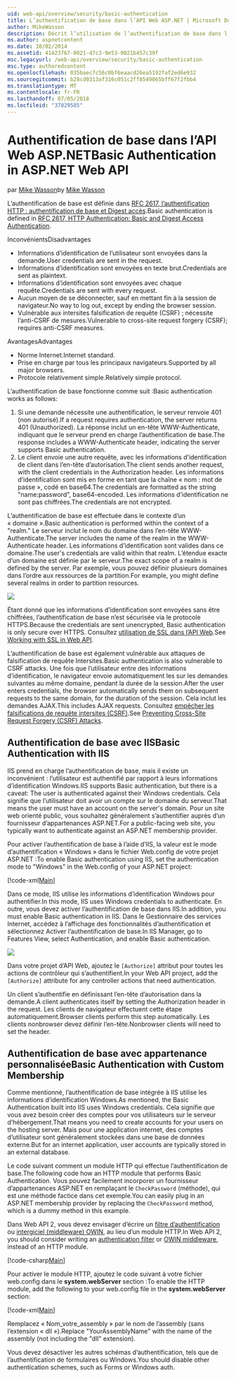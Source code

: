 ```yaml
---
uid: web-api/overview/security/basic-authentication
title: L’authentification de base dans l’API Web ASP.NET | Microsoft Docs
author: MikeWasson
description: Décrit l’utilisation de l’authentification de base dans l’API Web ASP.NET.
ms.author: aspnetcontent
ms.date: 10/02/2014
ms.assetid: 41423767-0021-47c3-9e53-0021b457c39f
msc.legacyurl: /web-api/overview/security/basic-authentication
msc.type: authoredcontent
ms.openlocfilehash: 035baec7c56c0bf6eaacd26ea5192faf2ed6e932
ms.sourcegitcommit: b28cd0313af316c051c2ff8549865bff67f2fbb4
ms.translationtype: MT
ms.contentlocale: fr-FR
ms.lasthandoff: 07/05/2018
ms.locfileid: "37829585"
---
```

<a name="basic-authentication-in-aspnet-web-api"></a><span data-ttu-id="f5adf-103">Authentification de base dans l’API Web ASP.NET</span><span class="sxs-lookup"><span data-stu-id="f5adf-103">Basic Authentication in ASP.NET Web API</span></span>
====================
<span data-ttu-id="f5adf-104">par [Mike Wasson](https://github.com/MikeWasson)</span><span class="sxs-lookup"><span data-stu-id="f5adf-104">by [Mike Wasson](https://github.com/MikeWasson)</span></span>

<span data-ttu-id="f5adf-105">L’authentification de base est définie dans [RFC 2617, l’authentification HTTP : authentification de base et Digest accès](http://www.ietf.org/rfc/rfc2617.txt).</span><span class="sxs-lookup"><span data-stu-id="f5adf-105">Basic authentication is defined in [RFC 2617, HTTP Authentication: Basic and Digest Access Authentication](http://www.ietf.org/rfc/rfc2617.txt).</span></span>

<span data-ttu-id="f5adf-106">Inconvénients</span><span class="sxs-lookup"><span data-stu-id="f5adf-106">Disadvantages</span></span>

- <span data-ttu-id="f5adf-107">Informations d’identification de l’utilisateur sont envoyées dans la demande.</span><span class="sxs-lookup"><span data-stu-id="f5adf-107">User credentials are sent in the request.</span></span>
- <span data-ttu-id="f5adf-108">Informations d’identification sont envoyées en texte brut.</span><span class="sxs-lookup"><span data-stu-id="f5adf-108">Credentials are sent as plaintext.</span></span>
- <span data-ttu-id="f5adf-109">Informations d’identification sont envoyées avec chaque requête.</span><span class="sxs-lookup"><span data-stu-id="f5adf-109">Credentials are sent with every request.</span></span>
- <span data-ttu-id="f5adf-110">Aucun moyen de se déconnecter, sauf en mettant fin à la session de navigateur.</span><span class="sxs-lookup"><span data-stu-id="f5adf-110">No way to log out, except by ending the browser session.</span></span>
- <span data-ttu-id="f5adf-111">Vulnérable aux intersites falsification de requête (CSRF) ; nécessite l’anti-CSRF de mesures.</span><span class="sxs-lookup"><span data-stu-id="f5adf-111">Vulnerable to cross-site request forgery (CSRF); requires anti-CSRF measures.</span></span>

<span data-ttu-id="f5adf-112">Avantages</span><span class="sxs-lookup"><span data-stu-id="f5adf-112">Advantages</span></span>

- <span data-ttu-id="f5adf-113">Norme Internet.</span><span class="sxs-lookup"><span data-stu-id="f5adf-113">Internet standard.</span></span>
- <span data-ttu-id="f5adf-114">Prise en charge par tous les principaux navigateurs.</span><span class="sxs-lookup"><span data-stu-id="f5adf-114">Supported by all major browsers.</span></span>
- <span data-ttu-id="f5adf-115">Protocole relativement simple.</span><span class="sxs-lookup"><span data-stu-id="f5adf-115">Relatively simple protocol.</span></span>

<span data-ttu-id="f5adf-116">L’authentification de base fonctionne comme suit :</span><span class="sxs-lookup"><span data-stu-id="f5adf-116">Basic authentication works as follows:</span></span>

1. <span data-ttu-id="f5adf-117">Si une demande nécessite une authentification, le serveur renvoie 401 (non autorisé).</span><span class="sxs-lookup"><span data-stu-id="f5adf-117">If a request requires authentication, the server returns 401 (Unauthorized).</span></span> <span data-ttu-id="f5adf-118">La réponse inclut un en-tête WWW-Authenticate, indiquant que le serveur prend en charge l’authentification de base.</span><span class="sxs-lookup"><span data-stu-id="f5adf-118">The response includes a WWW-Authenticate header, indicating the server supports Basic authentication.</span></span>
2. <span data-ttu-id="f5adf-119">Le client envoie une autre requête, avec les informations d’identification de client dans l’en-tête d’autorisation.</span><span class="sxs-lookup"><span data-stu-id="f5adf-119">The client sends another request, with the client credentials in the Authorization header.</span></span> <span data-ttu-id="f5adf-120">Les informations d’identification sont mis en forme en tant que la chaîne « nom : mot de passe », codé en base64.</span><span class="sxs-lookup"><span data-stu-id="f5adf-120">The credentials are formatted as the string "name:password", base64-encoded.</span></span> <span data-ttu-id="f5adf-121">Les informations d’identification ne sont pas chiffrées.</span><span class="sxs-lookup"><span data-stu-id="f5adf-121">The credentials are not encrypted.</span></span>

<span data-ttu-id="f5adf-122">L’authentification de base est effectuée dans le contexte d’un « domaine ».</span><span class="sxs-lookup"><span data-stu-id="f5adf-122">Basic authentication is performed within the context of a "realm."</span></span> <span data-ttu-id="f5adf-123">Le serveur inclut le nom du domaine dans l’en-tête WWW-Authenticate.</span><span class="sxs-lookup"><span data-stu-id="f5adf-123">The server includes the name of the realm in the WWW-Authenticate header.</span></span> <span data-ttu-id="f5adf-124">Les informations d’identification sont valides dans ce domaine.</span><span class="sxs-lookup"><span data-stu-id="f5adf-124">The user's credentials are valid within that realm.</span></span> <span data-ttu-id="f5adf-125">L’étendue exacte d’un domaine est définie par le serveur.</span><span class="sxs-lookup"><span data-stu-id="f5adf-125">The exact scope of a realm is defined by the server.</span></span> <span data-ttu-id="f5adf-126">Par exemple, vous pouvez définir plusieurs domaines dans l’ordre aux ressources de la partition.</span><span class="sxs-lookup"><span data-stu-id="f5adf-126">For example, you might define several realms in order to partition resources.</span></span>

![](basic-authentication/_static/image1.png)

<span data-ttu-id="f5adf-127">Étant donné que les informations d’identification sont envoyées sans être chiffrées, l’authentification de base n’est sécurisée via le protocole HTTPS.</span><span class="sxs-lookup"><span data-stu-id="f5adf-127">Because the credentials are sent unencrypted, Basic authentication is only secure over HTTPS.</span></span> <span data-ttu-id="f5adf-128">Consultez [utilisation de SSL dans l’API Web](working-with-ssl-in-web-api.md).</span><span class="sxs-lookup"><span data-stu-id="f5adf-128">See [Working with SSL in Web API](working-with-ssl-in-web-api.md).</span></span>

<span data-ttu-id="f5adf-129">L’authentification de base est également vulnérable aux attaques de falsification de requête Intersites.</span><span class="sxs-lookup"><span data-stu-id="f5adf-129">Basic authentication is also vulnerable to CSRF attacks.</span></span> <span data-ttu-id="f5adf-130">Une fois que l’utilisateur entre des informations d’identification, le navigateur envoie automatiquement les sur les demandes suivantes au même domaine, pendant la durée de la session.</span><span class="sxs-lookup"><span data-stu-id="f5adf-130">After the user enters credentials, the browser automatically sends them on subsequent requests to the same domain, for the duration of the session.</span></span> <span data-ttu-id="f5adf-131">Cela inclut les demandes AJAX.</span><span class="sxs-lookup"><span data-stu-id="f5adf-131">This includes AJAX requests.</span></span> <span data-ttu-id="f5adf-132">Consultez [empêcher les falsifications de requête intersites (CSRF)](preventing-cross-site-request-forgery-csrf-attacks.md).</span><span class="sxs-lookup"><span data-stu-id="f5adf-132">See [Preventing Cross-Site Request Forgery (CSRF) Attacks](preventing-cross-site-request-forgery-csrf-attacks.md).</span></span>

## <a name="basic-authentication-with-iis"></a><span data-ttu-id="f5adf-133">Authentification de base avec IIS</span><span class="sxs-lookup"><span data-stu-id="f5adf-133">Basic Authentication with IIS</span></span>

<span data-ttu-id="f5adf-134">IIS prend en charge l’authentification de base, mais il existe un inconvénient : l’utilisateur est authentifié par rapport à leurs informations d’identification Windows.</span><span class="sxs-lookup"><span data-stu-id="f5adf-134">IIS supports Basic authentication, but there is a caveat: The user is authenticated against their Windows credentials.</span></span> <span data-ttu-id="f5adf-135">Cela signifie que l’utilisateur doit avoir un compte sur le domaine du serveur.</span><span class="sxs-lookup"><span data-stu-id="f5adf-135">That means the user must have an account on the server's domain.</span></span> <span data-ttu-id="f5adf-136">Pour un site web orienté public, vous souhaitez généralement s’authentifier auprès d’un fournisseur d’appartenances ASP.NET.</span><span class="sxs-lookup"><span data-stu-id="f5adf-136">For a public-facing web site, you typically want to authenticate against an ASP.NET membership provider.</span></span>

<span data-ttu-id="f5adf-137">Pour activer l’authentification de base à l’aide d’IIS, la valeur est le mode d’authentification « Windows » dans le fichier Web.config de votre projet ASP.NET :</span><span class="sxs-lookup"><span data-stu-id="f5adf-137">To enable Basic authentication using IIS, set the authentication mode to "Windows" in the Web.config of your ASP.NET project:</span></span>

[!code-xml[Main](basic-authentication/samples/sample1.xml)]

<span data-ttu-id="f5adf-138">Dans ce mode, IIS utilise les informations d’identification Windows pour authentifier.</span><span class="sxs-lookup"><span data-stu-id="f5adf-138">In this mode, IIS uses Windows credentials to authenticate.</span></span> <span data-ttu-id="f5adf-139">En outre, vous devez activer l’authentification de base dans IIS.</span><span class="sxs-lookup"><span data-stu-id="f5adf-139">In addition, you must enable Basic authentication in IIS.</span></span> <span data-ttu-id="f5adf-140">Dans le Gestionnaire des services Internet, accédez à l’affichage des fonctionnalités d’authentification et sélectionnez Activer l’authentification de base.</span><span class="sxs-lookup"><span data-stu-id="f5adf-140">In IIS Manager, go to Features View, select Authentication, and enable Basic authentication.</span></span>

![](basic-authentication/_static/image2.png)

<span data-ttu-id="f5adf-141">Dans votre projet d’API Web, ajoutez le `[Authorize]` attribut pour toutes les actions de contrôleur qui s’authentifient.</span><span class="sxs-lookup"><span data-stu-id="f5adf-141">In your Web API project, add the `[Authorize]` attribute for any controller actions that need authentication.</span></span>

<span data-ttu-id="f5adf-142">Un client s’authentifie en définissant l’en-tête d’autorisation dans la demande.</span><span class="sxs-lookup"><span data-stu-id="f5adf-142">A client authenticates itself by setting the Authorization header in the request.</span></span> <span data-ttu-id="f5adf-143">Les clients de navigateur effectuent cette étape automatiquement.</span><span class="sxs-lookup"><span data-stu-id="f5adf-143">Browser clients perform this step automatically.</span></span> <span data-ttu-id="f5adf-144">Les clients nonbrowser devez définir l’en-tête.</span><span class="sxs-lookup"><span data-stu-id="f5adf-144">Nonbrowser clients will need to set the header.</span></span>

## <a name="basic-authentication-with-custom-membership"></a><span data-ttu-id="f5adf-145">Authentification de base avec appartenance personnalisée</span><span class="sxs-lookup"><span data-stu-id="f5adf-145">Basic Authentication with Custom Membership</span></span>

<span data-ttu-id="f5adf-146">Comme mentionné, l’authentification de base intégrée à IIS utilise les informations d’identification Windows.</span><span class="sxs-lookup"><span data-stu-id="f5adf-146">As mentioned, the Basic Authentication built into IIS uses Windows credentials.</span></span> <span data-ttu-id="f5adf-147">Cela signifie que vous avez besoin créer des comptes pour vos utilisateurs sur le serveur d’hébergement.</span><span class="sxs-lookup"><span data-stu-id="f5adf-147">That means you need to create accounts for your users on the hosting server.</span></span> <span data-ttu-id="f5adf-148">Mais pour une application internet, des comptes d’utilisateur sont généralement stockées dans une base de données externe.</span><span class="sxs-lookup"><span data-stu-id="f5adf-148">But for an internet application, user accounts are typically stored in an external database.</span></span>

<span data-ttu-id="f5adf-149">Le code suivant comment un module HTTP qui effectue l’authentification de base.</span><span class="sxs-lookup"><span data-stu-id="f5adf-149">The following code how an HTTP module that performs Basic Authentication.</span></span> <span data-ttu-id="f5adf-150">Vous pouvez facilement incorporer un fournisseur d’appartenances ASP.NET en remplaçant le `CheckPassword` (méthode), qui est une méthode factice dans cet exemple.</span><span class="sxs-lookup"><span data-stu-id="f5adf-150">You can easily plug in an ASP.NET membership provider by replacing the `CheckPassword` method, which is a dummy method in this example.</span></span>

<span data-ttu-id="f5adf-151">Dans Web API 2, vous devez envisager d’écrire un [filtre d’authentification](authentication-filters.md) ou [intergiciel (middleware) OWIN](../../../aspnet/overview/owin-and-katana/index.md), au lieu d’un module HTTP.</span><span class="sxs-lookup"><span data-stu-id="f5adf-151">In Web API 2, you should consider writing an [authentication filter](authentication-filters.md) or [OWIN middleware](../../../aspnet/overview/owin-and-katana/index.md), instead of an HTTP module.</span></span>

[!code-csharp[Main](basic-authentication/samples/sample2.cs)]

<span data-ttu-id="f5adf-152">Pour activer le module HTTP, ajoutez le code suivant à votre fichier web.config dans le **system.webServer** section :</span><span class="sxs-lookup"><span data-stu-id="f5adf-152">To enable the HTTP module, add the following to your web.config file in the **system.webServer** section:</span></span>

[!code-xml[Main](basic-authentication/samples/sample3.xml?highlight=4)]

<span data-ttu-id="f5adf-153">Remplacez « Nom_votre_assembly » par le nom de l’assembly (sans l’extension « dll »).</span><span class="sxs-lookup"><span data-stu-id="f5adf-153">Replace "YourAssemblyName" with the name of the assembly (not including the "dll" extension).</span></span>

<span data-ttu-id="f5adf-154">Vous devez désactiver les autres schémas d’authentification, tels que de l’authentification de formulaires ou Windows.</span><span class="sxs-lookup"><span data-stu-id="f5adf-154">You should disable other authentication schemes, such as Forms or Windows auth.</span></span>
